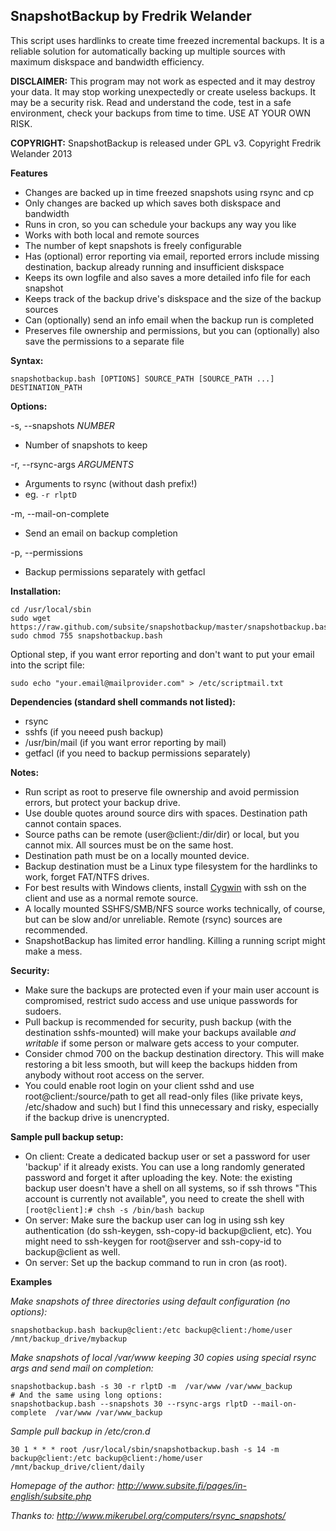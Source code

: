 SnapshotBackup by Fredrik Welander
--------

This script uses hardlinks to create time freezed incremental backups. It is a reliable solution for automatically 
backing up multiple sources with maximum diskspace and bandwidth efficiency. 


**DISCLAIMER:**
This program may not work as espected and it may destroy your data. It may stop working unexpectedly or create useless backups. It may be a security risk.
Read and understand the code, test in a safe environment, check your backups from time to time. USE AT YOUR OWN RISK.

**COPYRIGHT:**
SnapshotBackup is released under GPL v3. Copyright Fredrik Welander 2013


**Features**
- Changes are backed up in time freezed snapshots using rsync and cp
- Only changes are backed up which saves both diskspace and bandwidth
- Runs in cron, so you can schedule your backups any way you like
- Works with both local and remote sources 
- The number of kept snapshots is freely configurable
- Has (optional) error reporting via email, reported errors include missing destination, backup already running and insufficient diskspace
- Keeps its own logfile and also saves a more detailed info file for each snapshot
- Keeps track of the backup drive's diskspace and the size of the backup sources
- Can (optionally) send an info email when the backup run is completed
- Preserves file ownership and permissions, but you can (optionally) also save the permissions to a separate file


**Syntax:**

    snapshotbackup.bash [OPTIONS] SOURCE_PATH [SOURCE_PATH ...] DESTINATION_PATH
    
**Options:**

-s, --snapshots *NUMBER*  
- Number of snapshots to keep 

-r, --rsync-args *ARGUMENTS*  
- Arguments to rsync (without dash prefix!)
- eg. ```-r rlptD```

-m, --mail-on-complete  
- Send an email on backup completion

-p, --permissions
- Backup permissions separately with getfacl
    
**Installation:** 

    cd /usr/local/sbin
    sudo wget https://raw.github.com/subsite/snapshotbackup/master/snapshotbackup.bash
    sudo chmod 755 snapshotbackup.bash
    
Optional step, if you want error reporting and don't want to put your email into the script file:
    
    sudo echo "your.email@mailprovider.com" > /etc/scriptmail.txt

**Dependencies (standard shell commands not listed):**
- rsync
- sshfs (if you neeed push backup)
- /usr/bin/mail (if you want error reporting by mail)
- getfacl (if you need to backup permissions separately)

**Notes:**
- Run script as root to preserve file ownership and avoid permission errors, but protect your backup drive.
- Use double quotes around source dirs with spaces. Destination path cannot contain spaces.
- Source paths can be remote (user@client:/dir/dir) or local, but you cannot mix. All sources must be on the same host.
- Destination path must be on a locally mounted device.
- Backup destination must be a Linux type filesystem for the hardlinks to work, forget FAT/NTFS drives.
- For best results with Windows clients, install [Cygwin](https://www.cygwin.com/) with ssh on the client and use as a normal remote source.
- A locally mounted SSHFS/SMB/NFS source works technically, of course, but can be slow and/or unreliable. Remote (rsync) sources are recommended.
- SnapshotBackup has limited error handling. Killing a running script might make a mess.

**Security:**
- Make sure the backups are protected even if your main user account is compromised, restrict sudo access and use unique passwords for sudoers.
- Pull backup is recommended for security, push backup (with the destination sshfs-mounted) will make your backups available *and writable* if some person or malware gets access to your computer.
- Consider chmod 700 on the backup destination directory. This will make restoring a bit less smooth, but will keep the backups hidden from anybody without root access on the server.
- You could enable root login on your client sshd and use root@client:/source/path to get all read-only files (like private keys, /etc/shadow and such) but I find this unnecessary and risky, especially if the backup drive is unencrypted.

**Sample pull backup setup:**
- On client: Create a dedicated backup user or set a password for user 'backup' if it already exists. You can use a long randomly generated password and forget it after uploading the key. Note: the existing backup user doesn't have a shell on all systems, so if ssh throws "This account is currently not available", you need to create the shell with `[root@client]:# chsh -s /bin/bash backup`
- On server: Make sure the backup user can log in using ssh key authentication (do ssh-keygen, ssh-copy-id backup@client, etc). You might need to ssh-keygen for root@server and ssh-copy-id to backup@client as well.
- On server: Set up the backup command to run in cron (as root).

**Examples**

*Make snapshots of three directories using default configuration (no options):*

    snapshotbackup.bash backup@client:/etc backup@client:/home/user /mnt/backup_drive/mybackup

*Make snapshots of local /var/www keeping 30 copies using special rsync args and send mail on completion:*

    snapshotbackup.bash -s 30 -r rlptD -m  /var/www /var/www_backup
    # And the same using long options:
    snapshotbackup.bash --snapshots 30 --rsync-args rlptD --mail-on-complete  /var/www /var/www_backup

*Sample pull backup in /etc/cron.d*

    30 1 * * * root /usr/local/sbin/snapshotbackup.bash -s 14 -m backup@client:/etc backup@client:/home/user /mnt/backup_drive/client/daily

*Homepage of the author: http://www.subsite.fi/pages/in-english/subsite.php*

*Thanks to: http://www.mikerubel.org/computers/rsync_snapshots/*
